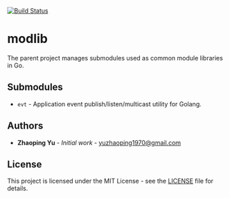 [![Build Status](https://travis-ci.org/chinmobi/modlib.svg?branch=main)](https://travis-ci.org/github/chinmobi/modlib)

# modlib

The parent project manages submodules used as common module libraries in Go.

## Submodules

* `evt` - Application event publish/listen/multicast utility for Golang.

## Authors

* **Zhaoping Yu** - *Initial work* - yuzhaoping1970@gmail.com

## License

This project is licensed under the MIT License - see the [LICENSE](LICENSE) file for details.
